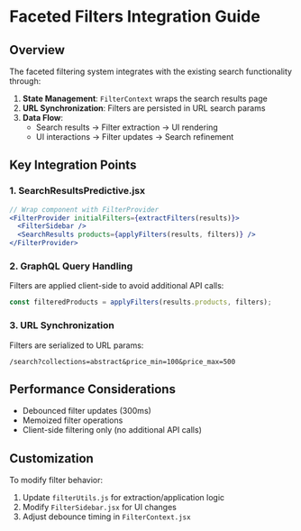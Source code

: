 # Faceted Filters Integration Guide

## Overview
The faceted filtering system integrates with the existing search functionality through:

1. **State Management**: `FilterContext` wraps the search results page
2. **URL Synchronization**: Filters are persisted in URL search params
3. **Data Flow**: 
   - Search results → Filter extraction → UI rendering
   - UI interactions → Filter updates → Search refinement

## Key Integration Points

### 1. SearchResultsPredictive.jsx
```jsx
// Wrap component with FilterProvider
<FilterProvider initialFilters={extractFilters(results)}>
  <FilterSidebar />
  <SearchResults products={applyFilters(results, filters)} />
</FilterProvider>
```

### 2. GraphQL Query Handling
Filters are applied client-side to avoid additional API calls:
```js
const filteredProducts = applyFilters(results.products, filters);
```

### 3. URL Synchronization
Filters are serialized to URL params:
```
/search?collections=abstract&price_min=100&price_max=500
```

## Performance Considerations
- Debounced filter updates (300ms)
- Memoized filter operations
- Client-side filtering only (no additional API calls)

## Customization
To modify filter behavior:
1. Update `filterUtils.js` for extraction/application logic
2. Modify `FilterSidebar.jsx` for UI changes
3. Adjust debounce timing in `FilterContext.jsx`